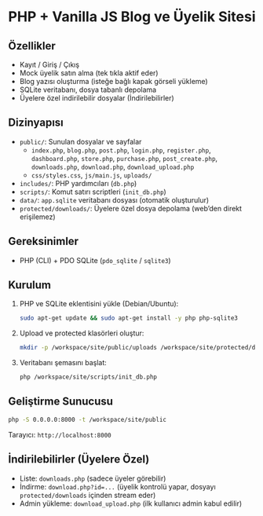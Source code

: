 # PHP + Vanilla JS Blog ve Üyelik Sitesi

## Özellikler
- Kayıt / Giriş / Çıkış
- Mock üyelik satın alma (tek tıkla aktif eder)
- Blog yazısı oluşturma (isteğe bağlı kapak görseli yükleme)
- SQLite veritabanı, dosya tabanlı depolama
- Üyelere özel indirilebilir dosyalar (İndirilebilirler)

## Dizinyapısı
- `public/`: Sunulan dosyalar ve sayfalar
  - `index.php`, `blog.php`, `post.php`, `login.php`, `register.php`, `dashboard.php`, `store.php`, `purchase.php`, `post_create.php`, `downloads.php`, `download.php`, `download_upload.php`
  - `css/styles.css`, `js/main.js`, `uploads/`
- `includes/`: PHP yardımcıları (`db.php`)
- `scripts/`: Komut satırı scriptleri (`init_db.php`)
- `data/`: `app.sqlite` veritabanı dosyası (otomatik oluşturulur)
- `protected/downloads/`: Üyelere özel dosya depolama (web’den direkt erişilemez)

## Gereksinimler
- PHP (CLI) + PDO SQLite (`pdo_sqlite` / `sqlite3`)

## Kurulum
1. PHP ve SQLite eklentisini yükle (Debian/Ubuntu):
   ```bash
   sudo apt-get update && sudo apt-get install -y php php-sqlite3
   ```
2. Upload ve protected klasörleri oluştur:
   ```bash
   mkdir -p /workspace/site/public/uploads /workspace/site/protected/downloads
   ```
3. Veritabanı şemasını başlat:
   ```bash
   php /workspace/site/scripts/init_db.php
   ```

## Geliştirme Sunucusu
```bash
php -S 0.0.0.0:8000 -t /workspace/site/public
```
Tarayıcı: `http://localhost:8000`

## İndirilebilirler (Üyelere Özel)
- Liste: `downloads.php` (sadece üyeler görebilir)
- İndirme: `download.php?id=...` (üyelik kontrolü yapar, dosyayı `protected/downloads` içinden stream eder)
- Admin yükleme: `download_upload.php` (ilk kullanıcı admin kabul edilir)
